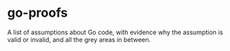 # go-proofs

A list of assumptions about Go code, with evidence why the assumption is valid or invalid, and all the grey areas in between.